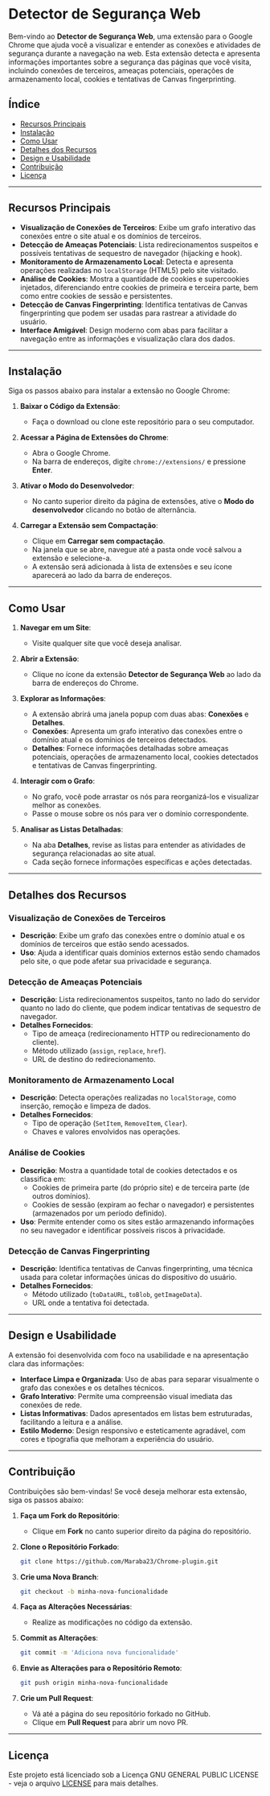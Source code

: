 # **Detector de Segurança Web**

Bem-vindo ao **Detector de Segurança Web**, uma extensão para o Google Chrome que ajuda você a visualizar e entender as conexões e atividades de segurança durante a navegação na web. Esta extensão detecta e apresenta informações importantes sobre a segurança das páginas que você visita, incluindo conexões de terceiros, ameaças potenciais, operações de armazenamento local, cookies e tentativas de Canvas fingerprinting.

## **Índice**

- [Recursos Principais](#recursos-principais)
- [Instalação](#instalação)
- [Como Usar](#como-usar)
- [Detalhes dos Recursos](#detalhes-dos-recursos)
- [Design e Usabilidade](#design-e-usabilidade)
- [Contribuição](#contribuição)
- [Licença](#licença)

---

## **Recursos Principais**

- **Visualização de Conexões de Terceiros**: Exibe um grafo interativo das conexões entre o site atual e os domínios de terceiros.
- **Detecção de Ameaças Potenciais**: Lista redirecionamentos suspeitos e possíveis tentativas de sequestro de navegador (hijacking e hook).
- **Monitoramento de Armazenamento Local**: Detecta e apresenta operações realizadas no `localStorage` (HTML5) pelo site visitado.
- **Análise de Cookies**: Mostra a quantidade de cookies e supercookies injetados, diferenciando entre cookies de primeira e terceira parte, bem como entre cookies de sessão e persistentes.
- **Detecção de Canvas Fingerprinting**: Identifica tentativas de Canvas fingerprinting que podem ser usadas para rastrear a atividade do usuário.
- **Interface Amigável**: Design moderno com abas para facilitar a navegação entre as informações e visualização clara dos dados.

---

## **Instalação**

Siga os passos abaixo para instalar a extensão no Google Chrome:

1. **Baixar o Código da Extensão**:

   - Faça o download ou clone este repositório para o seu computador.

2. **Acessar a Página de Extensões do Chrome**:

   - Abra o Google Chrome.
   - Na barra de endereços, digite `chrome://extensions/` e pressione **Enter**.

3. **Ativar o Modo do Desenvolvedor**:

   - No canto superior direito da página de extensões, ative o **Modo do desenvolvedor** clicando no botão de alternância.

4. **Carregar a Extensão sem Compactação**:

   - Clique em **Carregar sem compactação**.
   - Na janela que se abre, navegue até a pasta onde você salvou a extensão e selecione-a.
   - A extensão será adicionada à lista de extensões e seu ícone aparecerá ao lado da barra de endereços.

---

## **Como Usar**

1. **Navegar em um Site**:

   - Visite qualquer site que você deseja analisar.

2. **Abrir a Extensão**:

   - Clique no ícone da extensão **Detector de Segurança Web** ao lado da barra de endereços do Chrome.

3. **Explorar as Informações**:

   - A extensão abrirá uma janela popup com duas abas: **Conexões** e **Detalhes**.
   - **Conexões**: Apresenta um grafo interativo das conexões entre o domínio atual e os domínios de terceiros detectados.
   - **Detalhes**: Fornece informações detalhadas sobre ameaças potenciais, operações de armazenamento local, cookies detectados e tentativas de Canvas fingerprinting.

4. **Interagir com o Grafo**:

   - No grafo, você pode arrastar os nós para reorganizá-los e visualizar melhor as conexões.
   - Passe o mouse sobre os nós para ver o domínio correspondente.

5. **Analisar as Listas Detalhadas**:

   - Na aba **Detalhes**, revise as listas para entender as atividades de segurança relacionadas ao site atual.
   - Cada seção fornece informações específicas e ações detectadas.

---

## **Detalhes dos Recursos**

### **Visualização de Conexões de Terceiros**

- **Descrição**: Exibe um grafo das conexões entre o domínio atual e os domínios de terceiros que estão sendo acessados.
- **Uso**: Ajuda a identificar quais domínios externos estão sendo chamados pelo site, o que pode afetar sua privacidade e segurança.

### **Detecção de Ameaças Potenciais**

- **Descrição**: Lista redirecionamentos suspeitos, tanto no lado do servidor quanto no lado do cliente, que podem indicar tentativas de sequestro de navegador.
- **Detalhes Fornecidos**:
  - Tipo de ameaça (redirecionamento HTTP ou redirecionamento do cliente).
  - Método utilizado (`assign`, `replace`, `href`).
  - URL de destino do redirecionamento.

### **Monitoramento de Armazenamento Local**

- **Descrição**: Detecta operações realizadas no `localStorage`, como inserção, remoção e limpeza de dados.
- **Detalhes Fornecidos**:
  - Tipo de operação (`SetItem`, `RemoveItem`, `Clear`).
  - Chaves e valores envolvidos nas operações.

### **Análise de Cookies**

- **Descrição**: Mostra a quantidade total de cookies detectados e os classifica em:
  - Cookies de primeira parte (do próprio site) e de terceira parte (de outros domínios).
  - Cookies de sessão (expiram ao fechar o navegador) e persistentes (armazenados por um período definido).
- **Uso**: Permite entender como os sites estão armazenando informações no seu navegador e identificar possíveis riscos à privacidade.

### **Detecção de Canvas Fingerprinting**

- **Descrição**: Identifica tentativas de Canvas fingerprinting, uma técnica usada para coletar informações únicas do dispositivo do usuário.
- **Detalhes Fornecidos**:
  - Método utilizado (`toDataURL`, `toBlob`, `getImageData`).
  - URL onde a tentativa foi detectada.

---

## **Design e Usabilidade**

A extensão foi desenvolvida com foco na usabilidade e na apresentação clara das informações:

- **Interface Limpa e Organizada**: Uso de abas para separar visualmente o grafo das conexões e os detalhes técnicos.
- **Grafo Interativo**: Permite uma compreensão visual imediata das conexões de rede.
- **Listas Informativas**: Dados apresentados em listas bem estruturadas, facilitando a leitura e a análise.
- **Estilo Moderno**: Design responsivo e esteticamente agradável, com cores e tipografia que melhoram a experiência do usuário.

---

## **Contribuição**

Contribuições são bem-vindas! Se você deseja melhorar esta extensão, siga os passos abaixo:

1. **Faça um Fork do Repositório**:

   - Clique em **Fork** no canto superior direito da página do repositório.

2. **Clone o Repositório Forkado**:

   ```bash
   git clone https://github.com/Maraba23/Chrome-plugin.git
    ```

3. **Crie uma Nova Branch**:

   ```bash
   git checkout -b minha-nova-funcionalidade
   ```

4. **Faça as Alterações Necessárias**:

    - Realize as modificações no código da extensão.

5. **Commit as Alterações**:

    ```bash
    git commit -m 'Adiciona nova funcionalidade'
    ```

6. **Envie as Alterações para o Repositório Remoto**:

    ```bash
    git push origin minha-nova-funcionalidade
    ```

7. **Crie um Pull Request**:

    - Vá até a página do seu repositório forkado no GitHub.
    - Clique em **Pull Request** para abrir um novo PR.

---

## **Licença**

Este projeto está licenciado sob a Licença GNU GENERAL PUBLIC LICENSE - veja o arquivo [LICENSE](LICENSE) para mais detalhes.